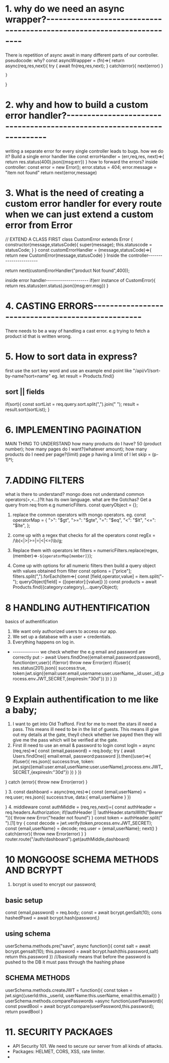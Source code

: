 # 1. why do we need an async wrapper?----------------------------------------------------------------------

There is repetition of async await in many different parts of our controller.
pseudocode:
why?
const asyncWrappper = (fn)=>{
return async(req,res,next){
try {
await fn(req,res,next);
}
catch(error){
next(error)
}

    }

}

# 2. why and how to build a custom error handler?-----------------------------------------------------------------------

writing a separate error for every single controller leads to bugs.
how we do it? Build a single error handler like
const errorHandler = (err,req,res, next)=>{
return res.status(400).json({msg:err})
}
how to forward the errors?
inside controller:
const error = new Error();
error.status = 404;
error.message = "item not found"
return next(error,message)

# 3. What is the need of creating a custom error handler for every route when we can just extend a custom error from Error

// EXTEND A CLASS FIRST
class CustomError extends Error {
constructor(message,statusCode){
super(message);
this.statuscode = statusCode;
}
}
const customErrorHandler = (message,statusCode)=>{
return new CustomError(message,statusCode)
}
Inside the controller-----------------------

return next(customErrorHandler("product Not found",400));

inside error handler---------------------
if(err instance of CustomError){
return res.status(err.status).json({msg:err.msg})
}

# 4. CASTING ERRORS--------------------------------------------------

There needs to be a way of handling a cast error. e.g trying to fetch a product id that is written wrong.

# 5. How to sort data in express?

first use the sort key word and use an example end point like
"/api/v1/sort-by-name?sort=name"
eg. let result = Products.find()

## sort || fields

if(sort){
const sortList = req.query.sort.split(",").join(" ");
result = result.sort(sortList);
}

# 6. IMPLEMENTING PAGINATION

MAIN THING TO UNDERSTAND
how many products do I have? 50 (product number);
how many pages do I want?(whatever amount);
how many products do I need per page?(limit)
page p having a limit of l
let skip = (p-1)\*l;

# 7.ADDING FILTERS

what is there to understand?
mongo does not understand common operators(>,<...)?It has its own language.
what are the Gotchas?
Get a query from req from e.g numericFilters.
const queryObject = {};

1. replace the common operators with mongo operators. eg.
   const operatorMap = {
   ">": "$gt",
      ">=": "$gte",
   "=": "$eq",
      "<": "$lt",
   "<=": "$lte",
   };
2. come up with a regex that checks for all the operators
   const regEx = /\b(<|>|>=|=|<|<=)\b/g;

3. Replace them with operators
   let filters = numericFilters.replace(regex, (member)=>`-${operatorMap[member]}`);
4. Come up with options for all numeric filters then build a query object with values obtained from filter
   const options = ["price"];
   filters.split(",").forEach(item=>{
   const [field,operator,value] = item.split("-");
   queryObject[field] = {[operator]:[value]}
   })
   const products = await Products.find({category:category},...queryObject);

# 8 HANDLING AUTHENTIFICATION

basics of authentification

1. We want only authorized users to access our app.
2. We set up a database with a user + credentials.
3. Everything happens on log in.

- ------------- we check whether the e.g email and password are correctly put :-
  await Users.findOne({email:email,password:password},
  function(err,user){
  if(error) throw new Error(err)
  if(user){
  res.status(201).json({
  success:true,
  token:jwt.sign({email:user.email,username:user.userName,\_id:user.\_id},process.env.JWT_SECRET,{expiresIn:"30d"})
  })
  }
  })

# 9 Explain authentification to me like a baby;

1. I want to get into Old Trafford. First for me to meet the stars ill need a pass. This means
   ill need to be in the list of guests. This means ill give out my details at the gate, theyll
   check whether ive payed then they will give me the pass which will be verified at the gate.
2. First ill need to use an email & password to login
   const logIn = async (req,res)=>{
   const {email,password} = req.body;
   try {
   await Users.findOne({
   email:email,
   password:password
   }).then((user)=>{
   if(user){
   res.json({
   success:true,
   token: jwt.sign({email:user.email,userName:user.userName},process.env.JWT_SECRET,{expiresIn:"30d"})
   })
   }
   })

}
catch (error){
throw new Error(error)
}

} 3. const dashboard = async(req,res)=>{
const {email,userName} = req.user;
res.json({
success:true,
data:{
email,userName
}
})

} 4. middleware
const authMiddle = (req,res,next)={
const authHeader = req.headers.Authorization;
if(!authHeader || !authHeader.startsWith("Bearer ")){
throw new Error("header not found")
}
const token = authHeader.split(" ").[1]
try {
const decode = jwt.verify(token,process.env.JWT_SECRET);
const {email,userName} = decode;
req.user = {email,userName};
next()
}
catch(error){
throw new Error(error)
}
}
router.route("/auth/dashboard").get(authMiddle,dashboard)

# 10 MONGOOSE SCHEMA METHODS AND BCRYPT

1. bcrypt is used to encrypt our password;

## basic setup

const {email,password} = req.body;
const = await bcrypt.genSalt(10);
cons hashedPswd = await bcrypt.hash(password,)

## using schema

userSchema.methods.pre("save", async function(){
const salt = await bcrypt.gensalt(10);
this.password = await bcrypt.hash(this.password,salt)
return this.password
})
///basically means that before the password is pushed to the DB it must pass through the hashing phase

## SCHEMA METHODS

userSchema.methods.createJWT = function(){
const token = jwt.sign({userId:this.\_userId, userName:this.userName, email:this.email})
}
userSchema.methods.comparePasswords =async function(userPassword){
const pswdBool = await bcrypt.compare(userPassword,this.password);
return pswdBool
}

# 11. SECURITY PACKAGES

- API Security 101. We need to secure our server from all kinds of attacks.
- Packages: HELMET, CORS, XSS, rate limiter.
-
